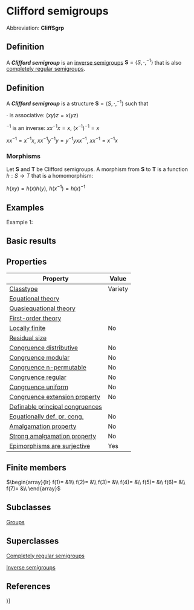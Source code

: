 # Clifford semigroups

Abbreviation: **CliffSgrp**
## Definition
A ***Clifford semigroup*** is an [inverse semigroups](inverse_semigroups.md) $\mathbf{S}=\langle
S,\cdot,^{-1}\rangle$ that is also [completely regular semigroups](completely_regular_semigroups.md).
## Definition
A ***Clifford semigroup*** is a structure $\mathbf{S}=\langle
S,\cdot,^{-1}\rangle$ such that


$\cdot$ is associative:  $(xy)z=x(yz)$


$^{-1}$ is an inverse:  $xx^{-1}x=x$, $(x^{-1})^{-1}=x$


$xx^{-1}=x^{-1}x$, $xx^{-1}y^{-1}y=y^{-1}yxx^{-1}$, $xx^{-1}=x^{-1}x$
### Morphisms
Let $\mathbf{S}$ and $\mathbf{T}$ be Clifford semigroups. A morphism from 
$\mathbf{S}$ to $\mathbf{T}$ is a function $h:S\rightarrow T$ that is a
homomorphism: 

$h(xy)=h(x)h(y)$, $h(x^{-1})=h(x)^{-1}$

## Examples
Example 1: 

## Basic results

## Properties


|Property|Value|
|---|---|
|[Classtype](classtype.md)  |Variety |
|[Equational theory](equational_theory.md)  | |
|[Quasiequational theory](quasiequational_theory.md)  | |
|[First-order theory](first-order_theory.md)  | |
|[Locally finite](locally_finite.md)  |No |
|[Residual size](residual_size.md)  | |
|[Congruence distributive](congruence_distributive.md)  |No |
|[Congruence modular](congruence_modular.md)  |No |
|[Congruence n-permutable](congruence_n-permutable.md)  |No |
|[Congruence regular](congruence_regular.md)  |No |
|[Congruence uniform](congruence_uniform.md)  |No |
|[Congruence extension property](congruence_extension_property.md)  |No |
|[Definable principal congruences](definable_principal_congruences.md)  | |
|[Equationally def. pr. cong.](equationally_def._pr._cong..md)  |No |
|[Amalgamation property](amalgamation_property.md)  |No |
|[Strong amalgamation property](strong_amalgamation_property.md)  |No |
|[Epimorphisms are surjective](epimorphisms_are_surjective.md)  |Yes |
## Finite members

$\begin{array}{lr}
f(1)= &1\\
f(2)= &\\
f(3)= &\\
f(4)= &\\
f(5)= &\\
f(6)= &\\
f(7)= &\\
\end{array}$

## Subclasses
[Groups](groups.md) 

## Superclasses
[Completely regular semigroups](completely_regular_semigroups.md) 

[Inverse semigroups](inverse_semigroups.md) 


## References


)]